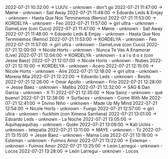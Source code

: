 2022-07-21 10:32:00 -> LUUV. - unknown - don't go
2022-07-21 11:47:00 -> Møme - unknown - Sail Away
2022-07-21 11:48:00 -> Edoardo Leds & Emjay - unknown - Hasta Que Nos Terminemos (Remix)
2022-07-21 11:53:00 -> KORDELYA - unknown - Feo
2022-07-21 11:57:00 -> girl ultra - unknown - DameLove (con Cuco)
2022-07-21 11:47:00 -> Møme - unknown - Sail Away
2022-07-21 11:48:00 -> Edoardo Leds & Emjay - unknown - Hasta Que Nos Terminemos (Remix)
2022-07-21 11:53:00 -> KORDELYA - unknown - Feo
2022-07-21 11:57:00 -> girl ultra - unknown - DameLove (con Cuco)
2022-07-21 12:00:00 -> Nicole Horts - unknown - Nunca Te Vas A Enamorar (Live)
2022-07-21 12:04:00 -> KORDELYA - unknown - s a l u d o s (con Jesse Baez)
2022-07-21 12:07:00 -> Nicole Horts - unknown - Nubes
2022-07-21 12:10:00 -> KORDELYA - unknown - Acero
2022-07-21 12:15:00 -> Nicole Horts - unknown - Aire
2022-07-21 12:18:00 -> girl ultra - unknown - Morena Mía
2022-07-21 12:22:00 -> Edoardo Leds - unknown - Besito
2022-07-21 12:26:00 -> Omar Apollo - unknown - Frío
2022-07-21 12:28:00 -> Jesse Baez - unknown - Malibú
2022-07-21 12:32:00 -> SAG & Dan García - unknown - X Ti
2022-07-21 12:35:00 -> Noa Sainz - unknown - qué bueno!
2022-07-21 12:38:00 -> Surfaces - unknown - Come With Me
2022-07-21 12:41:00 -> Divino Niño - unknown - Made Up My Mind
2022-07-21 12:54:00 -> Nicole Horts - unknown - Fuego
2022-07-21 12:57:00 -> girl ultra - unknown - fuckhim (con Ximena Sariñana)
2022-07-21 13:01:00 -> Edoardo Leds - unknown - La Noche
2022-07-21 13:05:00 -> Aquihayaquihay - unknown - Quién
2022-07-21 13:09:00 -> Kali Uchis - unknown - telepatía
2022-07-21 13:11:00 -> MAYE - unknown - Tú
2022-07-21 13:15:00 -> Jesse Baez - unknown - Mama Lola
2022-07-21 13:18:00 -> Esteman - unknown - Fuimos Amor
2022-07-21 13:22:00 -> Esteman - unknown - Fuimos Amor
2022-07-21 13:25:00 -> León Larregui - unknown - Locos
2022-07-21 13:28:00 -> León Larregui - unknown - Locos
